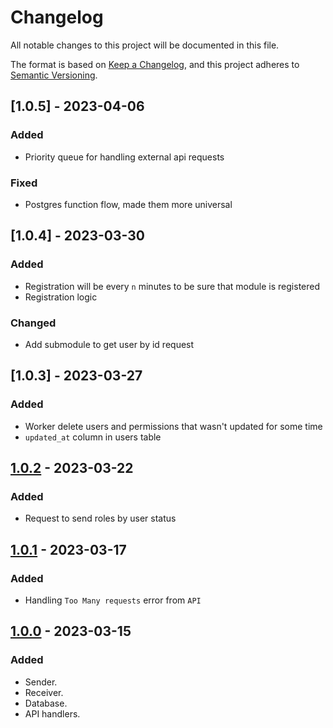 # Changelog

All notable changes to this project will be documented in this file.

The format is based on [Keep a Changelog](https://keepachangelog.com/en/1.0.0/),
and this project adheres to [Semantic Versioning](https://semver.org/spec/v2.0.0.html).

## [1.0.5] - 2023-04-06

### Added

- Priority queue for handling external api requests 

### Fixed

- Postgres function flow, made them more universal 

## [1.0.4] - 2023-03-30

### Added

- Registration will be every `n` minutes to be sure that module is registered
- Registration logic

### Changed

- Add submodule to get user by id request

## [1.0.3] - 2023-03-27

### Added

- Worker delete users and permissions that wasn't updated for some time
- `updated_at` column in users table

## [1.0.2] - 2023-03-22

### Added

- Request to send roles by user status

## [1.0.1] - 2023-03-17

### Added

- Handling `Too Many requests` error from `API`

## [1.0.0] - 2023-03-15

### Added

- Sender.
- Receiver.
- Database.
- API handlers.

[1.0.0]: https://gitlab.com/distributed_lab/acs/github-module/-/tree/feature/review_fixes
[1.0.1]: https://gitlab.com/distributed_lab/acs/gitlab-module/-/compare/feature/review_fixes...feature/many_requests_handle
[1.0.2]: https://gitlab.com/distributed_lab/acs/gitlab-module/-/compare/feature/review_fixes...feature/many_requests_handle
